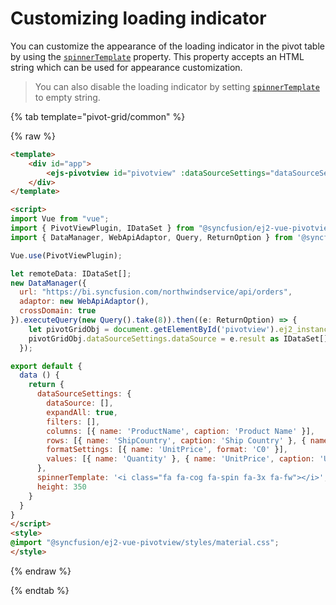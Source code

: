 # Customizing loading indicator

You can customize the appearance of the loading indicator in the pivot table by using the [`spinnerTemplate`](https://ej2.syncfusion.com/documentation/api/pivotview/#spinnertemplate) property. This property accepts an HTML string which can be used for appearance customization.

> You can also disable the loading indicator by setting [`spinnerTemplate`](https://ej2.syncfusion.com/documentation/api/pivotview/#spinnertemplate) to empty string.

{% tab template="pivot-grid/common" %}

{% raw %}

```html
<template>
    <div id="app">
        <ejs-pivotview id="pivotview" :dataSourceSettings="dataSourceSettings" :spinnerTemplate="spinnerTemplate" :height="height"> </ejs-pivotview>
    </div>
</template>

<script>
import Vue from "vue";
import { PivotViewPlugin, IDataSet } from "@syncfusion/ej2-vue-pivotview";
import { DataManager, WebApiAdaptor, Query, ReturnOption } from '@syncfusion/ej2-data';

Vue.use(PivotViewPlugin);

let remoteData: IDataSet[];
new DataManager({
  url: "https://bi.syncfusion.com/northwindservice/api/orders",
  adaptor: new WebApiAdaptor(),
  crossDomain: true
}).executeQuery(new Query().take(8)).then((e: ReturnOption) => {
    let pivotGridObj = document.getElementById('pivotview').ej2_instances[0];
    pivotGridObj.dataSourceSettings.dataSource = e.result as IDataSet[];
  });

export default {
  data () {
    return {
      dataSourceSettings: {
        dataSource: [],
        expandAll: true,
        filters: [],
        columns: [{ name: 'ProductName', caption: 'Product Name' }],
        rows: [{ name: 'ShipCountry', caption: 'Ship Country' }, { name: 'ShipCity', caption: 'Ship City' }],
        formatSettings: [{ name: 'UnitPrice', format: 'C0' }],
        values: [{ name: 'Quantity' }, { name: 'UnitPrice', caption: 'Unit Price' }]
      },
      spinnerTemplate: '<i class="fa fa-cog fa-spin fa-3x fa-fw"></i>',
      height: 350
    }
  }
}
</script>
<style>
@import "@syncfusion/ej2-vue-pivotview/styles/material.css";
</style>
```

{% endraw %}

{% endtab %}
